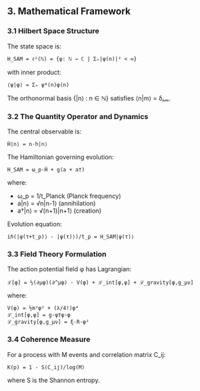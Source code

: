 ## **3. Mathematical Framework**

### **3.1 Hilbert Space Structure**

The state space is:
```
H_SAM = ℓ²(ℕ) = {ψ: ℕ → ℂ | Σₙ|ψ(n)|² < ∞}
```

with inner product:
```
⟨ψ|φ⟩ = Σₙ ψ*(n)φ(n)
```

The orthonormal basis {|n⟩ : n ∈ ℕ} satisfies ⟨n|m⟩ = δₙₘ.

### **3.2 The Quantity Operator and Dynamics**

The central observable is:
```
Ĥ|n⟩ = n·h|n⟩
```

The Hamiltonian governing evolution:
```
H_SAM = ω_p·Ĥ + g(a + a†)
```

where:
- ω_p = 1/t_Planck (Planck frequency)
- a|n⟩ = √n|n-1⟩ (annihilation)
- a†|n⟩ = √(n+1)|n+1⟩ (creation)

Evolution equation:
```
iℏ(|ψ(τ+t_p)⟩ - |ψ(τ)⟩)/t_p = H_SAM|ψ(τ)⟩
```

### **3.3 Field Theory Formulation**

The action potential field φ has Lagrangian:
```
ℒ[φ] = ½(∂μφ)(∂^μφ) - V(φ) + ℒ_int[φ,ψ] + ℒ_gravity[φ,g_μν]
```

where:
```
V(φ) = ½m²φ² + (λ/4!)φ⁴
ℒ_int[φ,ψ] = g·ψ†ψ·φ
ℒ_gravity[φ,g_μν] = ξ·R·φ²
```

### **3.4 Coherence Measure**

For a process with M events and correlation matrix C_ij:
```
Κ(p) = 1 - S(C_ij)/log(M)
```
where S is the Shannon entropy.
